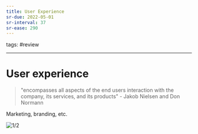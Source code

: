 ```yaml
---
title: User Experience
sr-due: 2022-05-01
sr-interval: 37
sr-ease: 290
---
```


 tags: #review

---
# User experience
> "encompasses all aspects of the end users interaction with the company, its services, and its products" - Jakob Nielsen and Don Normann

Marketing, branding, etc.

![1/2](None)

